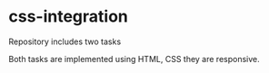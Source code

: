 # css-integration
Repository includes two tasks

Both tasks are implemented using HTML, CSS they are responsive.
